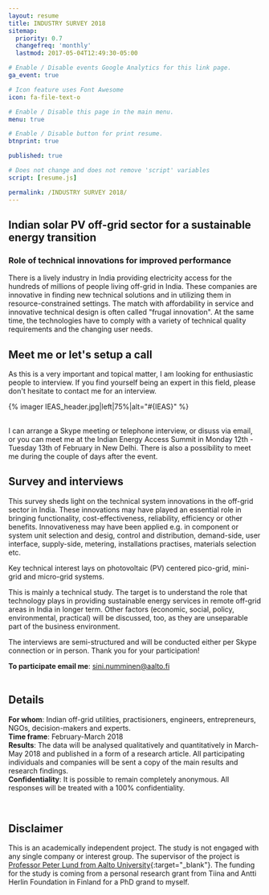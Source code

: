 ```yaml
---
layout: resume
title: INDUSTRY SURVEY 2018
sitemap:
  priority: 0.7
  changefreq: 'monthly'
  lastmod: 2017-05-04T12:49:30-05:00

# Enable / Disable events Google Analytics for this link page.
ga_event: true

# Icon feature uses Font Awesome
icon: fa-file-text-o

# Enable / Disable this page in the main menu.
menu: true

# Enable / Disable button for print resume.
btnprint: true

published: true

# Does not change and does not remove 'script' variables
script: [resume.js]

permalink: /INDUSTRY SURVEY 2018/
---
```


## Indian solar PV off-grid sector for a sustainable energy transition
<h3> Role of technical innovations for improved performance</h3>

There is a lively industry in India providing electricity access for the hundreds of millions of people living off-grid in India. These companies are innovative in finding new technical solutions and in utilizing them in resource-constrained settings. The match with affordability in service and innovative technical design is often called "frugal innovation". At the same time, the technologies have to comply with a variety of technical quality requirements and the changing user needs.

## Meet me or let's setup a call

As this is a very important and topical matter, I am looking for enthusiastic people to interview. If you find yourself being an expert in this field, please don't hesitate to contact me for an interview. 

{% imager IEAS_header.jpg|left|75%|alt="#{IEAS}" %}
<div style="clear:both;"></div>
<br>
I can arrange a Skype meeting or telephone interview, or disuss via email, or you can meet me at the Indian Energy Access Summit in Monday 12th - Tuesday 13th of February in New Delhi. There is also a possibility to meet me during the couple of days after the event.
<br>

## Survey and interviews

This survey sheds light on the technical system innovations in the off-grid sector in India. These innovations may have played an essential role in bringing functionality, cost-effectiveness, reliability, efficiency or other benefits. Innovativeness may have been applied e.g. in component or system unit selection and desig, control and distribution, demand-side, user interface, supply-side, metering, installations practises, materials selection etc.

Key technical interest lays on photovoltaic (PV) centered pico-grid, mini-grid and micro-grid systems.

This is mainly a technical study. The target is to understand the role that technology plays in providing sustainable energy services in remote off-grid areas in India in longer term. Other factors (economic, social, policy, environmental, practical) will be discussed, too, as they are unseparable part of the business environment.

The interviews are semi-structured and will be conducted either per Skype connection or in person. Thank you for your participation!

**To participate email me**: sini.numminen@aalto.fi<br>
<br>

## Details

**For whom**: Indian off-grid utilities, practisioners, engineers, entrepreneurs, NGOs, decision-makers and experts. <br>
**Time frame**: February-March 2018<br>
**Results**: The data will be analysed qualitatively and quantitatively in March-May 2018 and published in a form of a research article. All participating individuals and companies will be sent a copy of the main results and research findings.<br>
**Confidentiality**: It is possible to remain completely anonymous. All responses will be treated with a 100% confidentiality.<br>

<br>

## Disclaimer
This is an academically independent project. The study is not engaged with any single company or interest group. The supervisor of the project is [Professor Peter Lund from Aalto University](https://people.aalto.fi/peter_lund){:target="_blank"}. The funding for the study is coming from a personal research grant from Tiina and Antti Herlin Foundation in Finland for a PhD grand to myself. 
